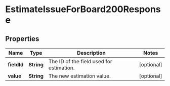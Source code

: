 

# EstimateIssueForBoard200Response


## Properties

| Name | Type | Description | Notes |
|------------ | ------------- | ------------- | -------------|
|**fieldId** | **String** | The ID of the field used for estimation. |  [optional] |
|**value** | **String** | The new estimation value. |  [optional] |



